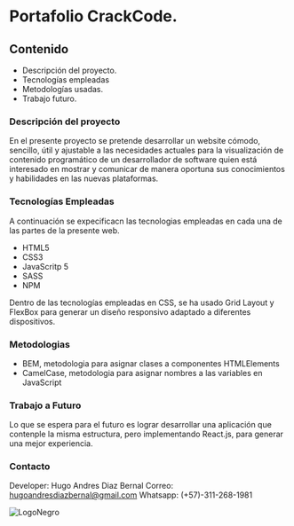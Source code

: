 # Portafolio CrackCode.
## Contenido
- Descripción del proyecto.
- Tecnologías empleadas
- Metodologías usadas.
- Trabajo futuro.

### Descripción del proyecto
En el presente proyecto se pretende desarrollar un website cómodo, sencillo, útil y ajustable a las necesidades actuales para la visualización de contenido programático de un desarrollador de software quien está interesado en mostrar y comunicar de manera oportuna sus conocimientos y habilidades en las nuevas plataformas.

### Tecnologías Empleadas
A continuación se expecificacn las tecnologias empleadas en cada una de las partes de la presente web.

- HTML5
- CSS3
- JavaScritp 5
- SASS
- NPM

Dentro de las tecnologías empleadas en CSS, se ha usado Grid Layout y FlexBox para generar un diseño responsivo adaptado a diferentes dispositivos.

### Metodologias
- BEM, metodologia para asignar clases a componentes HTMLElements
- CamelCase, metodologia para asignar nombres a las variables en JavaScript

### Trabajo a Futuro
Lo que se espera para el futuro es lograr desarrollar una aplicación que contenple la misma estructura, pero implementando React.js, para generar una mejor experiencia.

### Contacto
Developer: Hugo Andres Diaz Bernal
Correo: hugoandresdiazbernal@gmail.com
Whatsapp: (+57)-311-268-1981


![LogoNegro](https://user-images.githubusercontent.com/57742000/84520383-1de8ef00-ac99-11ea-8c11-ae9021d35891.png)

